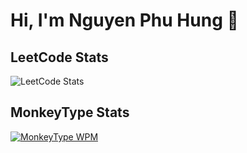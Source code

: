 # Hi, I'm Nguyen Phu Hung 👋

## LeetCode Stats
![LeetCode Stats](https://leetcard.jacoblin.cool/hungnguyen2006?theme=dark)

## MonkeyType Stats
[![MonkeyType WPM](https://img.shields.io/badge/MonkeyType-phuhung06-brightgreen?style=flat-square&logo=monkeytype&logoColor=white)](https://monkeytype.com/u/phuhung06)


<!--
**NguyenPhuHung2006/NguyenPhuHung2006** is a ✨ _special_ ✨ repository because its `README.md` (this file) appears on your GitHub profile.

Here are some ideas to get you started:

- 🔭 I’m currently working on ...
- 🌱 I’m currently learning ...
- 👯 I’m looking to collaborate on ...
- 🤔 I’m looking for help with ...
- 💬 Ask me about ...
- 📫 How to reach me: ...
- 😄 Pronouns: ...
- ⚡ Fun fact: ...
-->
